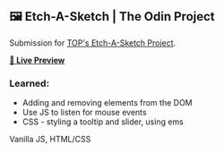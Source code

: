 ## 🖼️ Etch-A-Sketch | The Odin Project

Submission for [TOP's Etch-A-Sketch Project](https://www.theodinproject.com/lessons/foundations-etch-a-sketch).

**[🔗 Live Preview](1ynelle.github.io/etch-a-sketch)**

### Learned:

- Adding and removing elements from the DOM
- Use JS to listen for mouse events
- CSS - styling a tooltip and slider, using ems

Vanilla JS, HTML/CSS
